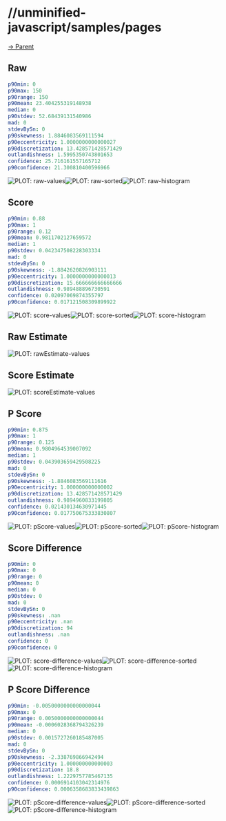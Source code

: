 
# //unminified-javascript/samples/pages

[→ Parent](../..)


## Raw


```yaml
p90min: 0
p90max: 150
p90range: 150
p90mean: 23.404255319148938
median: 0
p90stdev: 52.68439131540986
mad: 0
stdevBySn: 0
p90skewness: 1.8846083569111594
p90eccentricity: 1.0000000000000027
p90discretization: 13.428571428571429
outlandishness: 1.5995350743801653
confidence: 25.716161557165712
p90confidence: 21.300810400596966

```

![PLOT: raw-values](./raw/values.svg)![PLOT: raw-sorted](./raw/sorted.svg)![PLOT: raw-histogram](./raw/histogram.svg)
## Score


```yaml
p90min: 0.88
p90max: 1
p90range: 0.12
p90mean: 0.9811702127659572
median: 1
p90stdev: 0.042347508228303334
mad: 0
stdevBySn: 0
p90skewness: -1.8842620826903111
p90eccentricity: 1.0000000000000013
p90discretization: 15.666666666666666
outlandishness: 0.989488896730591
confidence: 0.02097069874355797
p90confidence: 0.017121508309899922

```

![PLOT: score-values](./score/values.svg)![PLOT: score-sorted](./score/sorted.svg)![PLOT: score-histogram](./score/histogram.svg)
## Raw Estimate

![PLOT: rawEstimate-values](./rawEstimate/values.svg)
## Score Estimate

![PLOT: scoreEstimate-values](./scoreEstimate/values.svg)
## P Score


```yaml
p90min: 0.875
p90max: 1
p90range: 0.125
p90mean: 0.9804964539007092
median: 1
p90stdev: 0.043903659429508225
mad: 0
stdevBySn: 0
p90skewness: -1.8846083569111616
p90eccentricity: 1.000000000000002
p90discretization: 13.428571428571429
outlandishness: 0.9894960833199805
confidence: 0.021430134630971445
p90confidence: 0.017750675333830807

```

![PLOT: pScore-values](./pScore/values.svg)![PLOT: pScore-sorted](./pScore/sorted.svg)![PLOT: pScore-histogram](./pScore/histogram.svg)
## Score Difference


```yaml
p90min: 0
p90max: 0
p90range: 0
p90mean: 0
median: 0
p90stdev: 0
mad: 0
stdevBySn: 0
p90skewness: .nan
p90eccentricity: .nan
p90discretization: 94
outlandishness: .nan
confidence: 0
p90confidence: 0

```

![PLOT: score-difference-values](./score-difference/values.svg)![PLOT: score-difference-sorted](./score-difference/sorted.svg)![PLOT: score-difference-histogram](./score-difference/histogram.svg)
## P Score Difference


```yaml
p90min: -0.0050000000000000044
p90max: 0
p90range: 0.0050000000000000044
p90mean: -0.0006028368794326239
median: 0
p90stdev: 0.0015727260185487005
mad: 0
stdevBySn: 0
p90skewness: -2.338769866942494
p90eccentricity: 1.000000000000003
p90discretization: 18.8
outlandishness: 1.2229757785467135
confidence: 0.0006914103042314976
p90confidence: 0.0006358683833439863

```

![PLOT: pScore-difference-values](./pScore-difference/values.svg)![PLOT: pScore-difference-sorted](./pScore-difference/sorted.svg)![PLOT: pScore-difference-histogram](./pScore-difference/histogram.svg)